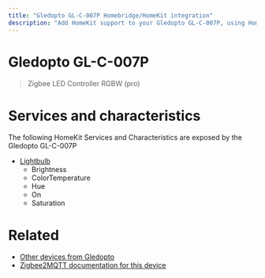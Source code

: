```yaml
---
title: "Gledopto GL-C-007P Homebridge/HomeKit integration"
description: "Add HomeKit support to your Gledopto GL-C-007P, using Homebridge, Zigbee2MQTT and homebridge-z2m."
---
```

<!---
This file has been GENERATED using src/docgen/docgen.ts
DO NOT EDIT THIS FILE MANUALLY!
-->
# Gledopto GL-C-007P
> Zigbee LED Controller RGBW (pro)


# Services and characteristics
The following HomeKit Services and Characteristics are exposed by
the Gledopto GL-C-007P

* [Lightbulb](../../light.md)
  * Brightness
  * ColorTemperature
  * Hue
  * On
  * Saturation


# Related
* [Other devices from Gledopto](../index.md#gledopto)
* [Zigbee2MQTT documentation for this device](https://www.zigbee2mqtt.io/devices/GL-C-007P.html)